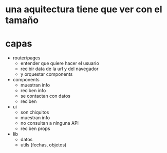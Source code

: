 # una aquitectura tiene que ver con el tamaño

# capas

- router/pages
  - entender que quiere hacer el usuario
  - recibir data de la url y del navegador
  - y orquestar components
- components
  - muestran info
  - reciben info
  - se contactan con datos
  - reciben
- ui
  - son chiquitos
  - muestran info
  - no consultan a ninguna API
  - reciben props
- lib
  - datos
  - utils (fechas, objetos)

